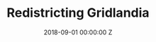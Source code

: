 ---
title: Redistricting Gridlandia
date: 2018-09-01 00:00:00 Z
authors: Zachary Schutzman and MGGG
categories:
  - computer_activities
  - math
tags: [statistics, mcmc, combinatorics, networks, high-school]
description:
    "These interactive web-based activities introduce students to mathematical approaches in understanding electoral redistricting.
    Through a series of examples on small grids, students will learn about how the space of possible districting plans can be represented mathematically and how quickly the number of possible valid plans grows.
    Students will also learn how outlier analysis can be used to detect gerrymandering, by exploring how adjusting the voter distribution affects the space of outcomes and by building plans and comparing their properties to the distribution of other plans.
    The activity concludes with introducing Markov chain Monte Carlo sampling as a method for drawing conclusions about the space of plans when there are too many to list.
    This activity might be applicable to a statistics course, or any class that touches on combinatorics or graphs/networks."
featured: true
image: "/uploads/gridlandia.svg"
image_caption: The metagraph of a 4-by-4 grid.
href: https://mggg.org/metagraph/
---